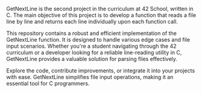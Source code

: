GetNextLine is the second project in the curriculum at 42 School, written in C.
The main objective of this project is to develop a function that reads a file line by line and returns each line individually upon each function call.

This repository contains a robust and efficient implementation of the GetNextLine function.
It is designed to handle various edge cases and file input scenarios.
Whether you're a student navigating through the 42 curriculum or a developer looking for a reliable line-reading utility in C, GetNextLine provides a valuable solution for parsing files effectively.

Explore the code, contribute improvements, or integrate it into your projects with ease.
GetNextLine simplifies file input operations, making it an essential tool for C programmers.
